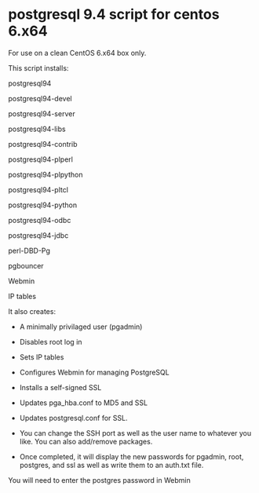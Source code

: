 # postgresql 9.4 script for centos 6.x64

For use on a clean CentOS 6.x64 box only.

This script installs:

postgresql94 

postgresql94-devel

postgresql94-server 

postgresql94-libs 

postgresql94-contrib 

postgresql94-plperl 

postgresql94-plpython 

postgresql94-pltcl 

postgresql94-python 

postgresql94-odbc 

postgresql94-jdbc 

perl-DBD-Pg 

pgbouncer

Webmin

IP tables

It also creates:

- A minimally privilaged user (pgadmin)

- Disables root log in

- Sets IP tables

- Configures Webmin for managing PostgreSQL

- Installs a self-signed SSL

- Updates pga_hba.conf to MD5 and SSL

- Updates postgresql.conf for SSL.

- You can change the SSH port as well as the user name to whatever you like.  You can also add/remove packages.

- Once completed, it will display the new passwords for pgadmin, root, postgres, and ssl as well as write them to an auth.txt file.

You will need to enter the postgres password in Webmin
